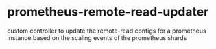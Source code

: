 # prometheus-remote-read-updater
custom controller to update the remote-read configs for a prometheus instance based on the scaling events of the prometheus shards
